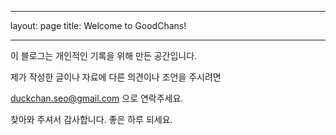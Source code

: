 
---

layout: page
title: Welcome to GoodChans!

---


이 블로그는 개인적인 기록을 위해 만든 공간입니다. 

제가 작성한 글이나 자료에 다른 의견이나 조언을 주시려면 

duckchan.seo@gmail.com 으로 연락주세요.


찾아와 주셔서 감사합니다. 좋은 하루 되세요.
